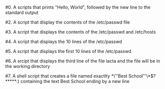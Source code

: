#0. A scripts that prints "Hello, World", followed by the new line to the standard output

#2. A script that display the contents of the /etc/passwd file

#3. A script that displays the contents of the /etc/passwd and /etc/hosts

#4. A script that displays the 10 lines of the /etc/passwd


#5. A script that displays the first 10 lines of the /etc/passwd

#6. A srcipt that displays the third line of the file iacta and the file will be in the working directory

#7. A shell script that creates a file named exactlty \*\\'"Best School"\'\\*$\?\*\*\*\*\*:) containing the text Best School ending by a new line
